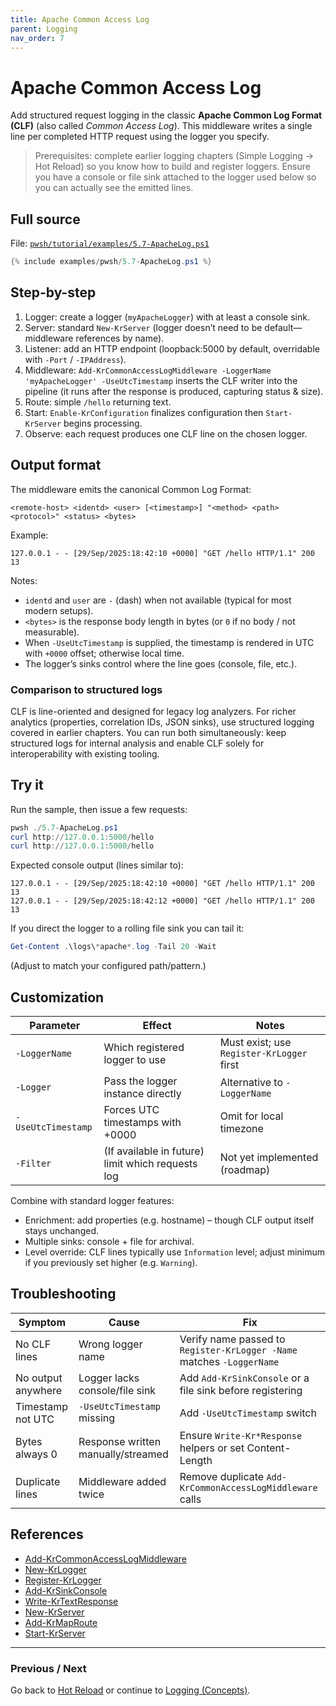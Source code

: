 ```yaml
---
title: Apache Common Access Log
parent: Logging
nav_order: 7
---
```


# Apache Common Access Log

Add structured request logging in the classic **Apache Common Log Format (CLF)** (also called *Common Access Log*).
This middleware writes a single line per completed HTTP request using the logger you specify.

> Prerequisites: complete earlier logging chapters (Simple Logging → Hot Reload) so you know how to build
> and register loggers. Ensure you have a console or file sink attached to the logger used below so you can
> actually see the emitted lines.

## Full source

File: [`pwsh/tutorial/examples/5.7-ApacheLog.ps1`][5.7-ApacheLog.ps1]

```powershell
{% include examples/pwsh/5.7-ApacheLog.ps1 %}
```

## Step-by-step

1. Logger: create a logger (`myApacheLogger`) with at least a console sink.
2. Server: standard `New-KrServer` (logger doesn’t need to be default—middleware references by name).
3. Listener: add an HTTP endpoint (loopback:5000 by default, overridable with `-Port` / `-IPAddress`).
4. Middleware: `Add-KrCommonAccessLogMiddleware -LoggerName 'myApacheLogger' -UseUtcTimestamp` inserts
   the CLF writer into the pipeline (it runs after the response is produced, capturing status & size).
5. Route: simple `/hello` returning text.
6. Start: `Enable-KrConfiguration` finalizes configuration then `Start-KrServer` begins processing.
7. Observe: each request produces one CLF line on the chosen logger.

## Output format

The middleware emits the canonical Common Log Format:

```text
<remote-host> <identd> <user> [<timestamp>] "<method> <path> <protocol>" <status> <bytes>
```

Example:

```text
127.0.0.1 - - [29/Sep/2025:18:42:10 +0000] "GET /hello HTTP/1.1" 200 13
```

Notes:

- `identd` and `user` are `-` (dash) when not available (typical for most modern setups).
- `<bytes>` is the response body length in bytes (or `0` if no body / not measurable).
- When `-UseUtcTimestamp` is supplied, the timestamp is rendered in UTC with `+0000` offset; otherwise local time.
- The logger’s sinks control where the line goes (console, file, etc.).

### Comparison to structured logs

CLF is line-oriented and designed for legacy log analyzers. For richer
analytics (properties, correlation IDs, JSON sinks), use structured
logging covered in earlier chapters. You can run both simultaneously: keep structured logs
for internal analysis and enable CLF solely for interoperability with existing tooling.

## Try it

Run the sample, then issue a few requests:

```powershell
pwsh ./5.7-ApacheLog.ps1
curl http://127.0.0.1:5000/hello
curl http://127.0.0.1:5000/hello
```

Expected console output (lines similar to):

```text
127.0.0.1 - - [29/Sep/2025:18:42:10 +0000] "GET /hello HTTP/1.1" 200 13
127.0.0.1 - - [29/Sep/2025:18:42:12 +0000] "GET /hello HTTP/1.1" 200 13
```

If you direct the logger to a rolling file sink you can tail it:

```powershell
Get-Content .\logs\*apache*.log -Tail 20 -Wait
```

(Adjust to match your configured path/pattern.)

## Customization

Parameter | Effect | Notes
--------- | ------ | -----
`-LoggerName` | Which registered logger to use | Must exist; use `Register-KrLogger` first
`-Logger` | Pass the logger instance directly | Alternative to `-LoggerName`
`-UseUtcTimestamp` | Forces UTC timestamps with +0000 | Omit for local timezone
`-Filter` | (If available in future) limit which requests log | Not yet implemented (roadmap)

Combine with standard logger features:

- Enrichment: add properties (e.g. hostname) – though CLF output itself stays unchanged.
- Multiple sinks: console + file for archival.
- Level override: CLF lines typically use `Information` level; adjust minimum if you previously set higher (e.g. `Warning`).

## Troubleshooting

Symptom | Cause | Fix
------- | ----- | ---
No CLF lines | Wrong logger name | Verify name passed to `Register-KrLogger -Name` matches `-LoggerName`
No output anywhere | Logger lacks console/file sink | Add `Add-KrSinkConsole` or a file sink before registering
Timestamp not UTC | `-UseUtcTimestamp` missing | Add `-UseUtcTimestamp` switch
Bytes always 0 | Response written manually/streamed | Ensure `Write-Kr*Response` helpers or set Content-Length
Duplicate lines | Middleware added twice | Remove duplicate `Add-KrCommonAccessLogMiddleware` calls

## References

- [Add-KrCommonAccessLogMiddleware][Add-KrCommonAccessLogMiddleware]
- [New-KrLogger][New-KrLogger]
- [Register-KrLogger][Register-KrLogger]
- [Add-KrSinkConsole][Add-KrSinkConsole]
- [Write-KrTextResponse][Write-KrTextResponse]
- [New-KrServer][New-KrServer]
- [Add-KrMapRoute][Add-KrMapRoute]
- [Start-KrServer][Start-KrServer]

---

### Previous / Next

Go back to [Hot Reload][Previous] or continue to [Logging (Concepts)][Guide].

[5.7-ApacheLog.ps1]: /pwsh/tutorial/examples/5.7-ApacheLog.ps1
[Add-KrCommonAccessLogMiddleware]: /pwsh/cmdlets/Add-KrCommonAccessLogMiddleware
[New-KrLogger]: /pwsh/cmdlets/New-KrLogger
[Register-KrLogger]: /pwsh/cmdlets/Register-KrLogger
[Add-KrSinkConsole]: /pwsh/cmdlets/Add-KrSinkConsole
[Write-KrTextResponse]: /pwsh/cmdlets/Write-KrTextResponse
[New-KrServer]: /pwsh/cmdlets/New-KrServer
[Add-KrMapRoute]: /pwsh/cmdlets/Add-KrMapRoute
[Start-KrServer]: /pwsh/cmdlets/Start-KrServer
[Previous]: ./6.Hot-Reload
[Guide]: /guides/logging
